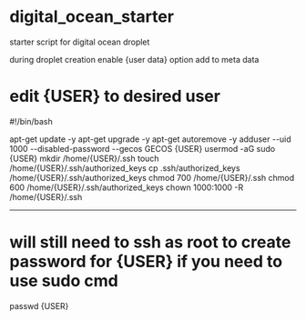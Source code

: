 # digital_ocean_starter
starter script for digital ocean droplet


during droplet creation enable {user data} option
add to meta data
# edit {USER} to desired user

#!/bin/bash

apt-get update -y
apt-get upgrade -y
apt-get autoremove -y
adduser --uid 1000 --disabled-password --gecos GECOS {USER}
usermod -aG sudo {USER}
mkdir /home/{USER}/.ssh
touch /home/{USER}/.ssh/authorized_keys
cp .ssh/authorized_keys /home/{USER}/.ssh/authorized_keys
chmod 700 /home/{USER}/.ssh
chmod 600 /home/{USER}/.ssh/authorized_keys
chown 1000:1000 -R /home/{USER}/.ssh

-----------------------------------------------------------------------------------------------------------------------------------------------------------

# will still need to ssh as root to create password for {USER} if you need to use sudo cmd
passwd {USER}
